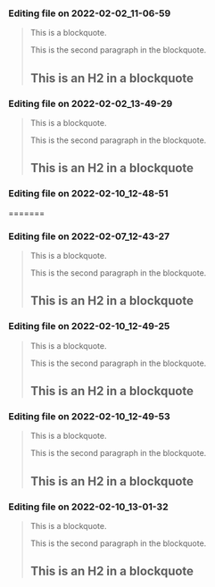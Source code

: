 

### Editing file on 2022-02-02_11-06-59

> This is a blockquote.
>
> This is the second paragraph in the blockquote.
>
> ## This is an H2 in a blockquote




### Editing file on 2022-02-02_13-49-29

> This is a blockquote.
>
> This is the second paragraph in the blockquote.
>
> ## This is an H2 in a blockquote




### Editing file on 2022-02-10_12-48-51
=======
### Editing file on 2022-02-07_12-43-27

> This is a blockquote.
>
> This is the second paragraph in the blockquote.
>
> ## This is an H2 in a blockquote



### Editing file on 2022-02-10_12-49-25

> This is a blockquote.
>
> This is the second paragraph in the blockquote.
>
> ## This is an H2 in a blockquote




### Editing file on 2022-02-10_12-49-53

> This is a blockquote.
>
> This is the second paragraph in the blockquote.
>
> ## This is an H2 in a blockquote




### Editing file on 2022-02-10_13-01-32

> This is a blockquote.
>
> This is the second paragraph in the blockquote.
>
> ## This is an H2 in a blockquote


